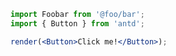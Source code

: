 ```jsx style={{ background: 'white' }}
import Foobar from '@foo/bar';
import { Button } from 'antd';

render(<Button>Click me!</Button>);
```
